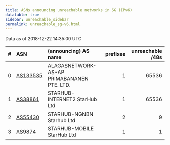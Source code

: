```yaml
---
title: ASNs announcing unreachable networks in SG (IPv6)
datatable: true
sidebar: unreachable_sidebar
permalink: unreachable_sg-v6.html
---
```


Data as of 2018-12-22 14:35:00 UTC


<div class="datatable-begin"></div>

|   # | ASN                                      | (announcing) AS name                       |   prefixes |   unreachable /48s |
|----:|:-----------------------------------------|:-------------------------------------------|-----------:|-------------------:|
|   0 | [AS133535](unreachable_AS133535-v6.html) | ALAGASNETWORK-AS-AP PRIMABANANEN PTE. LTD. |          1 |              65536 |
|   1 | [AS38861](unreachable_AS38861-v6.html)   | STARHUB-INTERNET2 StarHub Ltd              |          1 |              65536 |
|   2 | [AS55430](unreachable_AS55430-v6.html)   | STARHUB-NGNBN Starhub Ltd                  |          2 |                  9 |
|   3 | [AS9874](unreachable_AS9874-v6.html)     | STARHUB-MOBILE StarHub Ltd                 |          1 |                  1 |

<div class="datatable-end"></div>